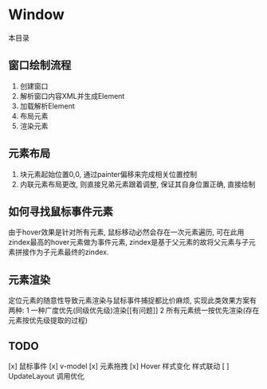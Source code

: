 
# Window

本目录

## 窗口绘制流程

1. 创建窗口
2. 解析窗口内容XML并生成Element
3. 加载解析Element
4. 布局元素
5. 渲染元素

## 元素布局

1. 块元素起始位置0,0, 通过painter偏移来完成相关位置控制
2. 内联元素布局更改, 则直接兄弟元素跟着调整,  保证其自身位置正确, 直接绘制

## 如何寻找鼠标事件元素

由于hover效果是针对所有元素, 鼠标移动必然会存在一次元素遍历, 可在此用zindex最高的hover元素做为事件元素, zindex是基于父元素的故将父元素与子元素拼接作为子元素最终的zindex.

## 元素渲染

定位元素的随意性导致元素渲染与鼠标事件捕捉都比价麻烦, 实现此类效果方案有两种: 1 一种广度优先(同级优先级)渲染[[有问题]] 2 所有元素统一按优先渲染(存在元素按优先级提取的过程)

## TODO

[x] 鼠标事件
[x] v-model
[x] 元素拖拽
[x] Hover 样式变化  样式联动
[ ] UpdateLayout 调用优化  